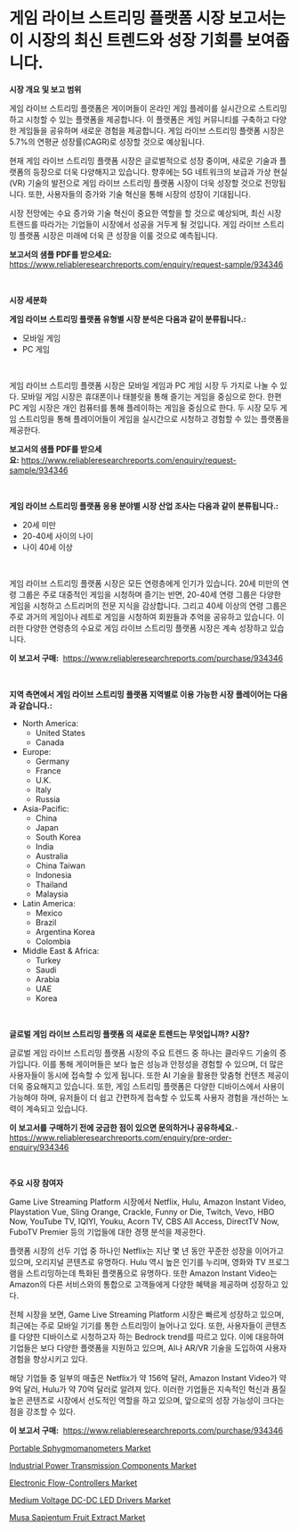 <p><h1>게임 라이브 스트리밍 플랫폼 시장 보고서는 이 시장의 최신 트렌드와 성장 기회를 보여줍니다.</h1></p><p><strong>시장 개요 및 보고 범위</strong></p>
<p><p>게임 라이브 스트리밍 플랫폼은 게이머들이 온라인 게임 플레이를 실시간으로 스트리밍하고 시청할 수 있는 플랫폼을 제공합니다. 이 플랫폼은 게임 커뮤니티를 구축하고 다양한 게임들을 공유하며 새로운 경험을 제공합니다. 게임 라이브 스트리밍 플랫폼 시장은 5.7%의 연평균 성장률(CAGR)로 성장할 것으로 예상됩니다.</p><p>현재 게임 라이브 스트리밍 플랫폼 시장은 글로벌적으로 성장 중이며, 새로운 기술과 플랫폼의 등장으로 더욱 다양해지고 있습니다. 향후에는 5G 네트워크의 보급과 가상 현실(VR) 기술의 발전으로 게임 라이브 스트리밍 플랫폼 시장이 더욱 성장할 것으로 전망됩니다. 또한, 사용자들의 증가와 기술 혁신을 통해 시장의 성장이 기대됩니다.</p><p>시장 전망에는 수요 증가와 기술 혁신이 중요한 역할을 할 것으로 예상되며, 최신 시장 트렌드를 따라가는 기업들이 시장에서 성공을 거두게 될 것입니다. 게임 라이브 스트리밍 플랫폼 시장은 미래에 더욱 큰 성장을 이룰 것으로 예측됩니다.</p></p>
<p><strong>보고서의 샘플 PDF를 받으세요:</strong> <a href="https://www.reliableresearchreports.com/enquiry/request-sample/934346">https://www.reliableresearchreports.com/enquiry/request-sample/934346</a></p>
<p>&nbsp;</p>
<p><strong>시장 세분화</strong></p>
<p><strong>게임 라이브 스트리밍 플랫폼 유형별 시장 분석은 다음과 같이 분류됩니다.:</strong></p>
<p><ul><li>모바일 게임</li><li>PC 게임</li></ul></p>
<p>&nbsp;</p>
<p><p>게임 라이브 스트리밍 플랫폼 시장은 모바일 게임과 PC 게임 시장 두 가지로 나눌 수 있다. 모바일 게임 시장은 휴대폰이나 태블릿을 통해 즐기는 게임을 중심으로 한다. 한편 PC 게임 시장은 개인 컴퓨터를 통해 플레이하는 게임을 중심으로 한다. 두 시장 모두 게임 스트리밍을 통해 플레이어들이 게임을 실시간으로 시청하고 경험할 수 있는 플랫폼을 제공한다.</p></p>
<p><strong>보고서의 샘플 PDF를 받으세요:</strong>&nbsp;<a href="https://www.reliableresearchreports.com/enquiry/request-sample/934346">https://www.reliableresearchreports.com/enquiry/request-sample/934346</a></p>
<p>&nbsp;</p>
<p><strong> 게임 라이브 스트리밍 플랫폼 응용 분야별 시장 산업 조사는 다음과 같이 분류됩니다.:</strong></p>
<p><ul><li>20세 미만</li><li>20-40세 사이의 나이</li><li>나이 40세 이상</li></ul></p>
<p>&nbsp;</p>
<p><p>게임 라이브 스트리밍 플랫폼 시장은 모든 연령층에게 인기가 있습니다. 20세 미만의 연령 그룹은 주로 대중적인 게임을 시청하며 즐기는 반면, 20-40세 연령 그룹은 다양한 게임을 시청하고 스트리머의 전문 지식을 감상합니다. 그리고 40세 이상의 연령 그룹은 주로 과거의 게임이나 레트로 게임을 시청하여 회원들과 추억을 공유하고 있습니다. 이러한 다양한 연령층의 수요로 게임 라이브 스트리밍 플랫폼 시장은 계속 성장하고 있습니다.</p></p>
<p><strong>이 보고서 구매:</strong>&nbsp; <a href="https://www.reliableresearchreports.com/purchase/934346">https://www.reliableresearchreports.com/purchase/934346</a></p>
<p>&nbsp;</p>
<p><strong>지역 측면에서 게임 라이브 스트리밍 플랫폼 지역별로 이용 가능한 시장 플레이어는 다음과 같습니다.:</strong></p>
<p><ul>
    <li>
        North America:
        <ul>
            <li>United States</li>
            <li>Canada</li>
        </ul>
    </li>
    <li>
        Europe:
        <ul>
            <li>Germany</li>
            <li>France</li>
            <li>U.K.</li>
            <li>Italy</li>
            <li>Russia</li>
        </ul>
    </li>
    <li>
        Asia-Pacific:
        <ul>
            <li>China</li>
            <li>Japan</li>
            <li>South Korea</li>
            <li>India</li>
            <li>Australia</li>
            <li>China Taiwan</li>
            <li>Indonesia</li>
            <li>Thailand</li>
            <li>Malaysia</li>
        </ul>
    </li>
    <li>
        Latin America:
        <ul>
            <li>Mexico</li>
            <li>Brazil</li>
            <li>Argentina Korea</li>
            <li>Colombia</li>
        </ul>
    </li>
    <li>
        Middle East & Africa:
        <ul>
            <li>Turkey</li>
            <li>Saudi</li>
            <li>Arabia</li>
            <li>UAE</li>
            <li>Korea</li>
        </ul>
    </li>
    </ul></p>
<p>&nbsp;</p>
<p><strong>글로벌 게임 라이브 스트리밍 플랫폼 의 새로운 트렌드는 무엇입니까? 시장?</strong></p>
<p><p>글로벌 게임 라이브 스트리밍 플랫폼 시장의 주요 트렌드 중 하나는 클라우드 기술의 증가입니다. 이를 통해 게이머들은 보다 높은 성능과 안정성을 경험할 수 있으며, 더 많은 사용자들이 동시에 접속할 수 있게 됩니다. 또한 AI 기술을 활용한 맞춤형 컨텐츠 제공이 더욱 중요해지고 있습니다. 또한, 게임 스트리밍 플랫폼은 다양한 디바이스에서 사용이 가능해야 하며, 유저들이 더 쉽고 간편하게 접속할 수 있도록 사용자 경험을 개선하는 노력이 계속되고 있습니다.</p></p>
<p><strong>이 보고서를 구매하기 전에 궁금한 점이 있으면 문의하거나 공유하세요.</strong>- <a href="https://www.reliableresearchreports.com/enquiry/pre-order-enquiry/934346">https://www.reliableresearchreports.com/enquiry/pre-order-enquiry/934346</a></p>
<p>&nbsp;</p>
<p><strong>주요 시장 참여자</strong></p>
<p><p>Game Live Streaming Platform 시장에서 Netflix, Hulu, Amazon Instant Video, Playstation Vue, Sling Orange, Crackle, Funny or Die, Twitch, Vevo, HBO Now, YouTube TV, IQIYI, Youku, Acorn TV, CBS All Access, DirectTV Now, FuboTV Premier 등의 기업들에 대한 경쟁 분석을 제공한다. </p><p>플랫폼 시장의 선두 기업 중 하나인 Netflix는 지난 몇 년 동안 꾸준한 성장을 이어가고 있으며, 오리지널 콘텐츠로 유명하다. Hulu 역시 높은 인기를 누리며, 영화와 TV 프로그램을 스트리밍하는데 특화된 플랫폼으로 유명하다. 또한 Amazon Instant Video는 Amazon의 다른 서비스와의 통합으로 고객들에게 다양한 혜택을 제공하며 성장하고 있다.</p><p>전체 시장을 보면, Game Live Streaming Platform 시장은 빠르게 성장하고 있으며, 최근에는 주로 모바일 기기를 통한 스트리밍이 늘어나고 있다. 또한, 사용자들이 콘텐츠를 다양한 디바이스로 시청하고자 하는 Bedrock trend를 따르고 있다. 이에 대응하여 기업들은 보다 다양한 플랫폼을 지원하고 있으며, AI나 AR/VR 기술을 도입하여 사용자 경험을 향상시키고 있다.</p><p>해당 기업들 중 일부의 매출은 Netflix가 약 156억 달러, Amazon Instant Video가 약 9억 달러, Hulu가 약 70억 달러로 알려져 있다. 이러한 기업들은 지속적인 혁신과 품질 높은 콘텐츠로 시장에서 선도적인 역할을 하고 있으며, 앞으로의 성장 가능성이 크다는 점을 강조할 수 있다.</p></p>
<p><strong>이 보고서 구매:</strong>&nbsp;&nbsp;<a href="https://www.reliableresearchreports.com/purchase/934346">https://www.reliableresearchreports.com/purchase/934346</a></p>
<p><p><a href="https://github.com/beatblasta/Market-Research-Report-List-2/blob/main/portable-sphygmomanometers-market.md">Portable Sphygmomanometers Market</a></p><p><a href="https://eight-handstand-8fb.notion.site/Industrial-Power-Transmission-Components-Market-Size-Evaluating-its-Market-Trends-Growth-and-Proj-ace79485a91943ec98d14ae9ef5e14da">Industrial Power Transmission Components Market</a></p><p><a href="https://skillful-vermicelli-b89.notion.site/Electronic-Flow-Controllers-Market-Analysis-and-Market-Size-Global-Industry-Overview-Market-Segmen-558550eec9cc4522ad88b96ea8ad06d7">Electronic Flow-Controllers Market</a></p><p><a href="https://github.com/angelajermaine/Market-Research-Report-List-2/blob/main/medium-voltage-dc-dc-led-drivers-market.md">Medium Voltage DC-DC LED Drivers Market</a></p><p><a href="https://view.publitas.com/reportprime-1/musa-sapientum-fruit-extract-market-offers-provide-insightful-data-for-the-time-period-from-2024-to-2031-and-also-provide-analysis-based-on-application-type-and-region/">Musa Sapientum Fruit Extract Market</a></p></p>
